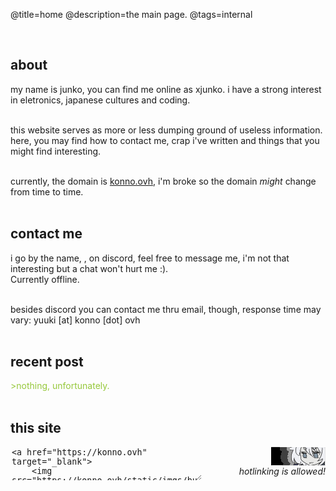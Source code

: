 @title=home
@description=the main page.
@tags=internal

<br />

## about

my name is junko, you can find me online as xjunko. i have a strong interest in eletronics, japanese cultures and coding. 
<br /><br />

this website serves as more or less dumping ground of useless information. here, you may find how to contact me, crap i've written and things that you might find interesting.
<br /><br />

currently, the domain is [konno.ovh](https://konno.ovh), i'm broke so the domain <i>might</i> change from time to time.
<br /><br />

## contact me

i go by the name, <a id="discord-name"></a>, on discord, feel free to message me, i'm not that interesting but a chat won't hurt me :).
<br />
Currently <a id='discord-status-about'>offline</a>.
<br /><br />

besides discord you can contact me thru email, though, response time may vary:
yuuki [at] konno [dot] ovh
<br /><br />

## recent post

<a style="color: #96c83b;">>nothing, unfortunately.</a>
<br /><br />

## this site

<div style="display: flex; float: right;flex-direction: column;">
    <a href="/">
        <img style="float: right;" src="/static/imgs/buttons/junko.png">
    </a> 
    <i>
    hotlinking is allowed!
    </i>
</div>

<div>
    <textarea style="width: 60%; height: 50px;border: 1px solid var(--outline-color);background-color: var(--dark-color);color: var(--text-light);" readonly>
<a href="https://konno.ovh" target="_blank">
    <img src="https://konno.ovh/static/imgs/buttons/junko.png"/>
</a></textarea>
</div>